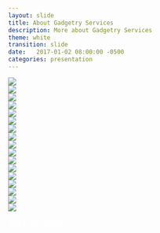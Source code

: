 ```yaml
---
layout: slide
title: About Gadgetry Services
description: More about Gadgetry Services
theme: white
transition: slide
date:   2017-01-02 08:00:00 -0500
categories: presentation
---
```

<section>
  <img src="../assets/images/posts/about/slide_01.png">
</section>

<section>
  <img src="../assets/images/posts/about/slide_02.png">
</section>

<section>
  <img src="../assets/images/posts/about/slide_03.png">
</section>

<section>
  <img src="../assets/images/posts/about/slide_04.png">
</section>

<section>
  <img src="../assets/images/posts/about/slide_05.png">
</section>

<section>
  <img src="../assets/images/posts/about/slide_06.png">
</section>

<section>
  <img src="../assets/images/posts/about/slide_07.png">
</section>

<section>
  <img src="../assets/images/posts/about/slide_08.png">
</section>

<section>
  <img src="../assets/images/posts/about/slide_09.png">
</section>

<section>
  <img src="../assets/images/posts/about/slide_10.png">
</section>

<section>
  <img src="../assets/images/posts/about/slide_11.png">
</section>

<section>
  <img src="../assets/images/posts/about/slide_12.png">
</section>

<section>
  <img src="../assets/images/posts/about/slide_13.png">
</section>

<section>
  <img src="../assets/images/posts/about/slide_14.png">
</section>

<section>
  <img src="../assets/images/posts/about/slide_15.png">
</section>

<section>
  <img src="../assets/images/posts/about/slide_16.png">
</section>

<section>
  <img src="../assets/images/posts/about/slide_17.png">
  <p>  <a href="mailto:hello@gadgetry.io?Subject=Let's Get Started!" class="btn btn-primary btn-lg" style="color:white;">&nbsp;Let's Get Started!&nbsp;</a></p>
</section>
